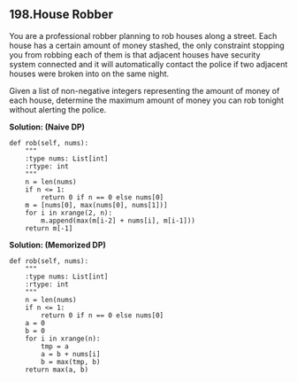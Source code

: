 ## 198.House Robber

You are a professional robber planning to rob houses along a street. Each house has a certain amount of money stashed, the only constraint stopping you from robbing each of them is that adjacent houses have security system connected and it will automatically contact the police if two adjacent houses were broken into on the same night.

Given a list of non-negative integers representing the amount of money of each house, determine the maximum amount of money you can rob tonight without alerting the police.

**Solution: (Naive DP)**

    def rob(self, nums):
        """
        :type nums: List[int]
        :rtype: int
        """
        n = len(nums)
        if n <= 1:
            return 0 if n == 0 else nums[0]
        m = [nums[0], max(nums[0], nums[1])]
        for i in xrange(2, n):
            m.append(max(m[i-2] + nums[i], m[i-1]))
        return m[-1]
        
**Solution: (Memorized DP)**

    def rob(self, nums):
        """
        :type nums: List[int]
        :rtype: int
        """
        n = len(nums)
        if n <= 1:
            return 0 if n == 0 else nums[0]
        a = 0
        b = 0
        for i in xrange(n):
            tmp = a
            a = b + nums[i]
            b = max(tmp, b)
        return max(a, b)

